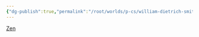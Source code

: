 ```yaml
---
{"dg-publish":true,"permalink":"/root/worlds/p-cs/william-dietrich-smith/","tags":["Misfits","Balky"]}
---
```


[Zen](Zen.md)

